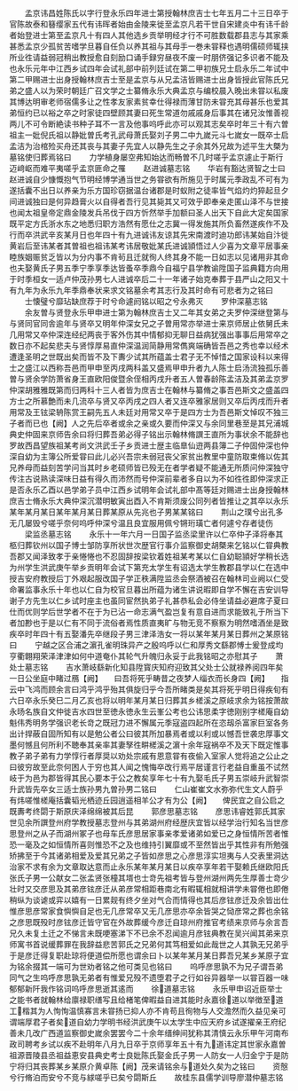 <!-- { "loadSidebar": true } -->
　　孟京讳昌姓陈氏以字行登永乐四年进士第授翰林庶吉士七年五月二十三日卒于官陈故泰和簮缨家五代有讳晖者始由金陵来徙至孟京凡若干世自宋建炎中有讳千龄者始登进士第至孟京凡十有四人其他选乡贡举明经才行不可胜数载郡县志与其家乘甚悉孟京少孤贫苦嗜学旦暮自任负以养其祖与其母手一巻未甞释也遇明儒硕师辄挟所业徃请益弱冠稍出教授愈自刻励口诵手録穷昼夜不废一时朋侪强记多识者不能及也永乐元年中江西乡试四年会试礼部中前列廷试在第二甲初族兄士启永乐二年试中第二甲赐进士出身授翰林庶吉士至是孟京与从兄孟洁皆赐进士出身皆授此官陈氏兄弟之盛人以为荣时朝廷广召文学之士纂脩永乐大典孟京与编校晨入晚出未甞以私废其博达明审老师宿儒多让之性孝友家素贫幸仕得禄而薄甘防未甞充其母甚乐也爱其弟恒约已以裕之卒之时家徒四壁顾其妻曰死生常道勿戚戚身后事其在诸兄汝惟善视两儿不可令断絶读书种子耳不一言及他事呜呼此亦可以观其志矣卒时年三十有六曽祖主一妣倪氏祖以静妣曽氏考孔武母萧氏娶刘子男二中九嵗元斗七嵗女一既卒士启孟洁为治棺殓买舟还其丧与其妻子先宜人以静先生之子余其外兄故为述平生大槩为墓铭使归葬焉铭曰
　　力学植身屡空弗知始达而畅曽不几时嗟乎孟京遽止于斯行迈﨑岖而难平夷嗟乎孟京匪命之罹
　　赵进诚墓志铭
　　华岩有豁达贤智之士曰赵进诚自少慷慨抱气节明经博学通当世之务甞欲有所施见于时属元季政乱不可有为遂括囊不出日以养亲为乐方国珍窃据温台诸郡是时蚁附之徒率皆气焰灼灼猝起旦夕间进诚独曰是何异趋膏火以自得者吾行见其毙其又可效乎即奉亲走匿山泽不与世接也闻太祖皇帝定鼎金陵发兵吊伐于四方忻然举手加额曰圣人出天下自此大定矣国家既平定方氏浙水东之地悉归职方浩然有愿仕之志冀一得发施其所负畜然遂疾作不及行而卒洪武辛亥某月日也年四十有九进诚讳友谅其先宋南渡时迪功郎讳某始自汴徙黄岩后至讳某者其曽祖也祖讳某考讳居敬妣某氏进诚頴悟过人少喜为文章平居事亲睦族姻赈贫乏皆以为分内事不肯茍且迁就徇人终其身不能一日如志以见诸用非其命也夫娶黄氏子男五季宁季享季达皆蚤卒季鼎今自福宁县学教谕陞国子监典籍方向用于时季桓女一适卢仲茂孙男七人进诚卒后二十一年诸子始克奉葬于县严山之阳又十有九年为永乐九年季鼎奉状来求文铭墓余考其志行及其时命有可悲者为之铭曰
　　士懐璧兮靡玷缺庶荐于时兮命遽阏铭以昭之兮永弗灭
　　罗仲深墓志铭
　　余友曽与贤登永乐甲申进士第为翰林庶吉士又二年其女弟之夫罗仲深继登第与与贤同官同舎逾年与贤卒又明年仲深女兄之子曽用常亦举进士来京师居止依舅氏未几用常又卒仲深连经纪两丧于客外伤其中情郁抑无聊日益病犹强出事事后用常卒之数日亦不起矣悲夫与贤惇厚易直仲深温润简静用常儁爽端确皆吾邑之秀也幸以经术遭逢圣明之世既出矣而皆不及下夀少试其所蕴盖士君子无不悼惜之国家设科以来得士之盛江以西称吾邑而甲申至丙戌两科盖又盛焉甲申升者九人陈士启汤流独孤乐善曽与贤余学防萧省身王直欧阳俊暨余侄相丙戌升者五人曽春龄陈孟洁及其弟孟京罗仲深胡雅雅既第而归两科十三人者皆为庶吉士在翰林与纂脩之事吾邑斯文之盛盖四方士之所慕艶而未几流卒与贤又卒丙戌之四人者又连卒雅家居则又卒后丙戌而升者用常及王铉梁辀陈赏王嗣先五人未廷对用常又卒于是四方士为吾邑斯文悼叹不独三子者而已也【阙】人之先后卒者或余之亲或久要而仲深又与余同里巷至是其兄浦城典史仲固来京师告余曰将归葬吾弟必得子铭出示翰林脩譔王直所为事状余不能辞也罗故西昌望族祖某考尚文洪武壬子乡贡进士歴主临臯仙逰两县簿二子仲固仲深也仲深自幼为主簿公所爱甞曰此儿必兴吾宗未弱冠丧父家贫出教里中童防取束脩以佐其兄养母而益刻苦学问当其时乡老硕师皆已殁无在者学者疑不能通无所质问仲深独守传注古说熟读深味日益有得久而沛然而号仲深前辈者多自以为不如徃徃即仲深求正是否永乐乙酉以邑学弟子员中江西乡试明年会试礼部中髙等廷对赐进士出身授翰林庶吉士脩永乐大典仲深沉潜明敏寅出酉入不肯斯须废公同列者皆推让之其卒以永乐某年某月某日某年某月某日葬某原从先兆也子男某某铭曰
　　荆山之璞兮出孔多无几屡毁兮嗟乎奈何呜呼仲深兮温且良宜服用佩兮锵珩璜亡者何遽兮存者徒伤
　　梁监丞墓志铭
　　永乐十一年六月一日国子监丞梁里许以仁卒仲子泽将奉其柩归葬钦州以国子博士邹防享所状世次歴官行事介监察御史胡槩来乞铭以仁甞典教吾郡又闻泽致孝于亲惓惓也不忍固辞按梁钦着姓祖某考某以仁自幼聪頴好学稍长选为州学生洪武庚午举乡贡明年会试下第充太学生有诏选太学生教郡县学以仁在选中授吉安府教授后丁外艰起服改国子学正秩满陞监丞会祭酒被召在翰林司业阙以仁受命署监事永乐十年也以仁自为校官旦暮出所蕴为诸生讲说暇即自学不懈在吉安训导谢子方先生以仁乡试时座主也虽同宦然执弟子礼甚恭私会必侍坐请益必避席子夏曰仕而优则学后世学者不在于为已沾一命志满气盈岂复有意自进而求能致礼于所当下者加尠也于是以仁有不同于流俗者焉性质直夷旷与物无竞不察察为明然嗜酒坐是致疾卒时年四十有五娶潘先卒继段子男三津泽浩女一将以某年某月某日葬州之某原铭曰
　　宁越之区合浦之濵孔雀明珠异产之殷呜呼以仁和厚秀文繇郡愽士爰登成均亨衢翺翔荣泽津津如何中道奄仆其轮气升魄归永妥于此我铭昭之亦慰其子
　　萧处士墓志铭
　　吉水萧岐繇新化知县陞寳庆知府迎致其父处士公就禄养阅四年矣一日公坐庭中睹过鴈【阙】　　曰吾将死乎畴昔之夜梦人缁衣而长身四【阙】　　指云中飞鸿而顾余言曰鸿乎鸿乎殆其俱旋归乎今吾所睹类是矣其将死乎明日得疾旬有六日卒永乐癸巳二月乙亥也将以明年某月某日归葬其乡槎溪之原岐求余为铭按萧故永旸名族自文仲徙吉水四世至徳永徳永生云峯公考也公讳思柔字徳刚别字槎庵自幼魁伟秀明务学强识老长竒之既冠力进不懈属元季寇盗四起所在恣刼杀富家巨室各务出计捍蔽自固所知有以是勉公者公曰彼其所加暴焉者或以利或以憾吾世袭忠厚事文墨何憾且何所利不聴奉其亲率其妻孥徃畊槎溪之濵十余年寇祸卒不及天下既定惟事教子弟子弟有力学惇行者厚奨以劝处宗戚有恩意甞有夜偷入室家人觉将追之公止之曰彼穷故至此奈何困人于穷也其人闻之愧悔卒改行焉平居谨言行老益自重虽不试然岐于为邑为郡皆得其民心要本于公之教矣享年七十有九娶毛氏子男五崇岐升武智崇升武皆先卒女三适士族孙男九曽孙男二铭曰
　　仁山崔崔文水弥弥代生文人蔚乎有炜嗟惟槎庵括囊韬光栖迹丘园逍遥相羊公才有为公【阙】　　俾民宜之自公启之既夀考终閟于斯原庆泽绵绵被其后昆
　　郭彦思墓志铭
　　彦思讳睿姓郭氏其家世见余所譔登州府学教授墓志登州与其弟湖州府经歴庆宜皆以经学治行知名当世彦思登州之从子而湖州冢子也母车氏彦思居家事亲孝爱诸弟如爱已之身恒情所苦者惟恐一毫及之如恒情所喜则惟恐不之及也维持引翼靡或不至然皆出乎其性非有所勉强矫拂至于今其诸弟相爱及爱其兄弟之子皆如彦思之心彦思淳实坦夷与人交表里洞达治家不求有余为文章取达意而止永乐某年某月某日以疾卒享年若干娶赖氏继欧阳氏张氏子男一公献女二张孟贤张橦其壻也士竒先祖考皆与登州湖州两先生厚善士竒少壮时又交彦思及其弟彦铉彦迁从弟彦常相距巷南北有暇辄相就相讲学未甞倦也即倦稍纵为谈谑或弈以嬉有一日累觌有终夕坐对气合而情得也其后彦铉彦迁及余皆出仕惟彦思彦常家食懙懙自足也无几彦常卒又无几彦思亦卒余皆哭之恸彦常之葬也余铭之彦思既殁时彦铉彦迁皆守官在外故葬缓今彦迁自琼州府推官考绩来京师与余言吾兄久未复土迁之不悌言未既哽塞涕下不已余不忍闻逾月彦铉典教在吴兴闻其弟来京师寓书首说缓葬罪在我辞益悲苦郭氏之兄弟何其笃相爱如此哉世之人其孰无兄弟乎于是彦迁得复职赴琼将便道偿所愿也谓余曰卜以某年某月某日葬吾兄某乡某原子宜为铭余掇其一端可为世劝者铭之他可类见也铭曰
　　呜呼彦思孰不为兄子谓吾弟同气之生呜呼彦思孰无弟者有惟爱兄殁不遗堕君子之行如谷异器举一以甞百器一味郁郁新阡我作铭词呜呼彦思逝其逺而
　　徐道墓志铭
　　永乐甲申诏近臣举士之能书者就翰林给廪禄职缮写且给楮笔俾暇益自进其能时永嘉徐道以举徴至道工楷其为人恂恂温慎寡言未甞扬已抑人亦不肯苟且徇物与人交澹然而久益见亲可谓端厚君子者矣道自幼力学明书经洪武庚午以太学生中应天府乡试遂擢亲王府纪善未几改广西道监察御史嵗余罢罢今二十余年缙绅间犹称其清慎云永乐甲午河南布政司聘考乡试以疾不赴明年八月九日卒于京师享年五十有九道讳定其世家永嘉曽祖源晋陵县丞祖益恵安县典史考士良妣陈氏娶金氏子男一人防女一人归金宁于是防宁将归其丧葬某乡某原介黄卓陈【阙】茂来请铭余与道处久矣为之铭曰
　　资慤兮行脩泊而安兮不竞与絿嗟乎已矣兮閟斯丘
　　故桂东县儒学训导廖潜仲墓志铭
